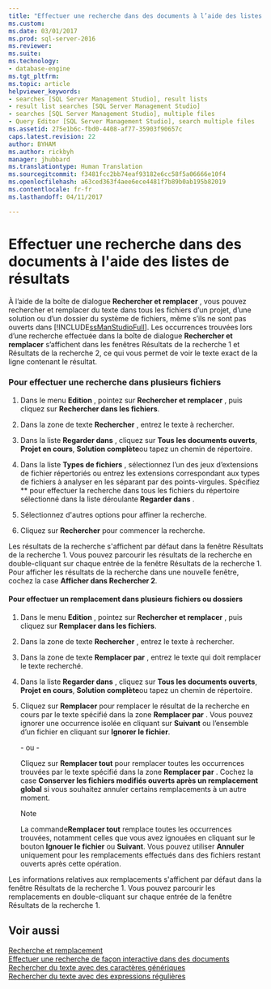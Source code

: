 ```yaml
---
title: "Effectuer une recherche dans des documents à l’aide des listes de résultats | Microsoft Docs"
ms.custom: 
ms.date: 03/01/2017
ms.prod: sql-server-2016
ms.reviewer: 
ms.suite: 
ms.technology:
- database-engine
ms.tgt_pltfrm: 
ms.topic: article
helpviewer_keywords:
- searches [SQL Server Management Studio], result lists
- result list searches [SQL Server Management Studio]
- searches [SQL Server Management Studio], multiple files
- Query Editor [SQL Server Management Studio], search multiple files
ms.assetid: 275e1b6c-fbd0-4408-af77-35903f90657c
caps.latest.revision: 22
author: BYHAM
ms.author: rickbyh
manager: jhubbard
ms.translationtype: Human Translation
ms.sourcegitcommit: f3481fcc2bb74eaf93182e6cc58f5a06666e10f4
ms.openlocfilehash: a63ced363f4aee6ece4481f7b89b0ab195b82019
ms.contentlocale: fr-fr
ms.lasthandoff: 04/11/2017

---
```

# <a name="search-documents-using-results-lists"></a>Effectuer une recherche dans des documents à l'aide des listes de résultats
  À l’aide de la boîte de dialogue **Rechercher et remplacer** , vous pouvez rechercher et remplacer du texte dans tous les fichiers d’un projet, d’une solution ou d’un dossier du système de fichiers, même s’ils ne sont pas ouverts dans [!INCLUDE[ssManStudioFull](../../includes/ssmanstudiofull-md.md)]. Les occurrences trouvées lors d’une recherche effectuée dans la boîte de dialogue **Rechercher et remplacer** s’affichent dans les fenêtres Résultats de la recherche 1 et Résultats de la recherche 2, ce qui vous permet de voir le texte exact de la ligne contenant le résultat.  
  
### <a name="to-search-in-multiple-files"></a>Pour effectuer une recherche dans plusieurs fichiers  
  
1.  Dans le menu **Edition** , pointez sur **Rechercher et remplacer** , puis cliquez sur **Rechercher dans les fichiers**.  
  
2.  Dans la zone de texte **Rechercher** , entrez le texte à rechercher.  
  
3.  Dans la liste **Regarder dans** , cliquez sur **Tous les documents ouverts**, **Projet en cours**, **Solution complète**ou tapez un chemin de répertoire.  
  
4.  Dans la liste **Types de fichiers** , sélectionnez l’un des jeux d’extensions de fichier répertoriés ou entrez les extensions correspondant aux types de fichiers à analyser en les séparant par des points-virgules. Spécifiez \*\* pour effectuer la recherche dans tous les fichiers du répertoire sélectionné dans la liste déroulante **Regarder dans** .  
  
5.  Sélectionnez d'autres options pour affiner la recherche.  
  
6.  Cliquez sur **Rechercher** pour commencer la recherche.  
  
 Les résultats de la recherche s'affichent par défaut dans la fenêtre Résultats de la recherche 1. Vous pouvez parcourir les résultats de la recherche en double-cliquant sur chaque entrée de la fenêtre Résultats de la recherche 1. Pour afficher les résultats de la recherche dans une nouvelle fenêtre, cochez la case **Afficher dans Rechercher 2**.  
  
#### <a name="to-replace-across-multiple-files-or-folders"></a>Pour effectuer un remplacement dans plusieurs fichiers ou dossiers  
  
1.  Dans le menu **Edition** , pointez sur **Rechercher et remplacer** , puis cliquez sur **Remplacer dans les fichiers**.  
  
2.  Dans la zone de texte **Rechercher** , entrez le texte à rechercher.  
  
3.  Dans la zone de texte **Remplacer par** , entrez le texte qui doit remplacer le texte recherché.  
  
4.  Dans la liste **Regarder dans** , cliquez sur **Tous les documents ouverts**, **Projet en cours**, **Solution complète**ou tapez un chemin de répertoire.  
  
5.  Cliquez sur **Remplacer** pour remplacer le résultat de la recherche en cours par le texte spécifié dans la zone **Remplacer par** . Vous pouvez ignorer une occurrence isolée en cliquant sur **Suivant** ou l’ensemble d’un fichier en cliquant sur **Ignorer le fichier**.  
  
     \- ou -  
  
     Cliquez sur **Remplacer tout** pour remplacer toutes les occurrences trouvées par le texte spécifié dans la zone **Remplacer par** . Cochez la case **Conserver les fichiers modifiés ouverts après un remplacement global** si vous souhaitez annuler certains remplacements à un autre moment.  
  
    > [!NOTE]  
    >  La commande**Remplacer tout** remplace toutes les occurrences trouvées, notamment celles que vous avez ignouées en cliquant sur le bouton **Ignouer le fichier** ou **Suivant**. Vous pouvez utiliser **Annuler** uniquement pour les remplacements effectués dans des fichiers restant ouverts après cette opération.  
  
 Les informations relatives aux remplacements s'affichent par défaut dans la fenêtre Résultats de la recherche 1. Vous pouvez parcourir les remplacements en double-cliquant sur chaque entrée de la fenêtre Résultats de la recherche 1.  
  
## <a name="see-also"></a>Voir aussi  
 [Recherche et remplacement](../../relational-databases/scripting/search-and-replace.md)   
 [Effectuer une recherche de façon interactive dans des documents](../../relational-databases/scripting/search-documents-interactively.md)   
 [Rechercher du texte avec des caractères génériques](../../relational-databases/scripting/search-text-with-wildcards.md)   
 [Rechercher du texte avec des expressions régulières](../../relational-databases/scripting/search-text-with-regular-expressions.md)  
  
  

